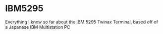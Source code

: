 # IBM5295
Everything I know so far about the IBM 5295 Twinax Terminal, based off of a Japanese IBM Multistation PC
